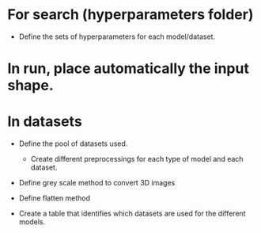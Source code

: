 
# For search (hyperparameters folder)
- Define the sets of hyperparameters for each model/dataset.

# In run, place automatically the input shape.

# In datasets
- Define the pool of datasets used.
    - Create different preprocessings for each type of model and each dataset.
- Define grey scale method to convert 3D images
- Define flatten method

- Create a table that identifies which datasets are used for the different models.




